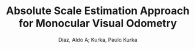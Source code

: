 ---
paperId: 58
author: Díaz, Aldo A; Kurka, Paulo Kurka
publicationauthor: Díaz, A. A. et al.
title: Absolute Scale Estimation Approach for Monocular Visual Odometry
pdf: 58_CameraReady_58.pdf
poster: 58_poster_58.png
pitch: https://youtu.be/kDuySw5j1Is
type: Poster
topic: Pose Estimation
category: Extended Abstract
link: https://research.latinxinai.org/papers/cvpr/2021/pdf/58_CameraReady_58.pdf
conference: cvpr
year: 2021
tags: cvpr-2021-ea
location: Virtual
---
